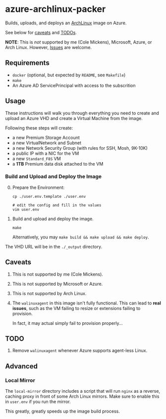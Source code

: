 # azure-archlinux-packer

Builds, uploads, and deploys an [ArchLinux](https://www.archlinux.org/) image on Azure.

See below for [caveats](#caveats) and [TODOs](#TODO).

**NOTE**: This is *not* supported by me (Cole Mickens), Microsoft, Azure, or Arch Linux.
However, [Issues](https://github.com/colemickens/azure-archlinux-packer/issues) are welcome.


## Requirements

 * `docker` (optional, but expected by `README`, see `Makefile`)
 * `make`
 * An Azure AD ServicePrincipal with access to the subscrition


## Usage

These instructions will walk you through everything you need to create
and upload an Azure VHD and create a Virtual Machine from the image.

Following these steps will create:

  * a new Premium Storage Account
  * a new VirtualNetwork and Subnet
  * a new Network Security Group (with rules for SSH, Mosh, 9K-10K)
  * a public IP with a NIC for the VM
  * a new `Standard_F8S` VM
  * a **1TB** Premium data disk attached to the VM


### Build and Upload and Deploy the Image

0. Prepare the Environment:
   ```shell
   cp ./user.env.template ./user.env

   # edit the config and fill in the values
   vim user.env
   ```

2. Build and upload and deploy the image.
   ```shell
   make
   ```

   Alternatively, you may `make build && make upload && make deploy`.

The VHD URL will be in the `./_output` directory.


## Caveats

1. This is not supported by me (Cole Mickens).

2. This is not supported by Microsoft or Azure.

3. This is not supported by Arch Linux.

4. The `walinuxagent` in this image isn't fully functional. This can lead
   to **real issues**, such as the VM failing to resize or extensions
   failing to provision.

   In fact, it may actual simply fail to provision properly...


## TODO

1. Remove `walinuxagent` whenever Azure supports agent-less Linux.


## Advanced

### Local Mirror

The `local-mirror` directory includes a script that will run `nginx` as a reverse, caching proxy in front of some Arch Linux mirrors.
Make sure to enable this in `user.env` if you run the mirror.

This greatly, greatly speeds up the image build process.
